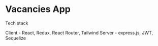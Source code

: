 # Vacancies App

Tech stack

Client - React, Redux, React Router, Tailwind
Server - express.js, JWT, Sequelize
